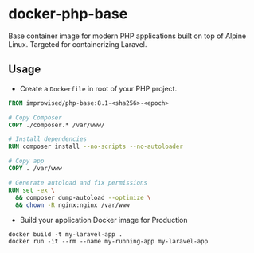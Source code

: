 # docker-php-base

Base container image for modern PHP applications built on top of Alpine Linux. Targeted for containerizing Laravel.

## Usage

* Create a `Dockerfile` in root of your PHP project.

```dockerfile
FROM improwised/php-base:8.1-<sha256>-<epoch>

# Copy Composer
COPY ./composer.* /var/www/

# Install dependencies
RUN composer install --no-scripts --no-autoloader

# Copy app
COPY . /var/www

# Generate autoload and fix permissions
RUN set -ex \
  && composer dump-autoload --optimize \
  && chown -R nginx:nginx /var/www
```

* Build your application Docker image for Production

```
docker build -t my-laravel-app .
docker run -it --rm --name my-running-app my-laravel-app
```

